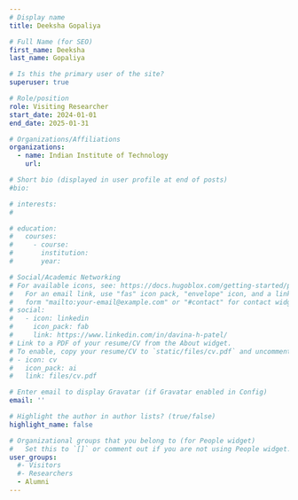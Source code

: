```yaml
---
# Display name
title: Deeksha Gopaliya

# Full Name (for SEO)
first_name: Deeksha
last_name: Gopaliya

# Is this the primary user of the site?
superuser: true

# Role/position
role: Visiting Researcher
start_date: 2024-01-01
end_date: 2025-01-31

# Organizations/Affiliations
organizations:
  - name: Indian Institute of Technology
    url: 

# Short bio (displayed in user profile at end of posts)
#bio: 

# interests:
#   

# education:
#   courses:
#     - course: 
#       institution: 
#       year: 

# Social/Academic Networking
# For available icons, see: https://docs.hugoblox.com/getting-started/page-builder/#icons
#   For an email link, use "fas" icon pack, "envelope" icon, and a link in the
#   form "mailto:your-email@example.com" or "#contact" for contact widget.
# social:
#   - icon: linkedin
#     icon_pack: fab
#     link: https://www.linkedin.com/in/davina-h-patel/
# Link to a PDF of your resume/CV from the About widget.
# To enable, copy your resume/CV to `static/files/cv.pdf` and uncomment the lines below.
# - icon: cv
#   icon_pack: ai
#   link: files/cv.pdf

# Enter email to display Gravatar (if Gravatar enabled in Config)
email: ''

# Highlight the author in author lists? (true/false)
highlight_name: false

# Organizational groups that you belong to (for People widget)
#   Set this to `[]` or comment out if you are not using People widget.
user_groups:
  #- Visitors
  #- Researchers
  - Alumni
---
```


